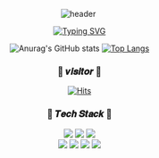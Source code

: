 <div align="center">
  
 ![header](https://capsule-render.vercel.app/api?type=waving&color=CC99FF&height=200&section=header&text=SeungBeen%20Choi&fontSize=70&fontColor=FFFFFF)
<img scr="https://img.shields.io/badge/Kotlin-#7F52FF?style=flat-square&logo=kotlin&logColor=white"/>

[![Typing SVG](https://readme-typing-svg.herokuapp.com?size=30&color=9966FF&lines=Welcome+To+My+GitHub+Page)](https://git.io/typing-svg)
  
![Anurag's GitHub stats](https://github-readme-stats.vercel.app/api?username=seungbeen803&show_icons=true&theme=material-palenight) 
[![Top Langs](https://github-readme-stats.vercel.app/api/top-langs/?username=seungbeen803&layout=compact)](https://github.com/seungbeen803/github-readme-stats)
 
 <h3>🌱 𝒗𝒊𝒔𝒊𝒕𝒐𝒓 🌱</h3>
 
  [![Hits](https://hits.seeyoufarm.com/api/count/incr/badge.svg?url=https%3A%2F%2Fgithub.com%2Fseungbeen803%2F&count_bg=%23000000&title_bg=%23000000&icon=&icon_color=%23E7E7E7&title=Github&edge_flat=false)](https://hits.seeyoufarm.com)
  
  <h3>🎀 𝑻𝒆𝒄𝒉 𝑺𝒕𝒂𝒄𝒌 🎀</h3>
  <p>
    <img src="https://img.shields.io/badge/Java-007396?style=flat-square&logo=Java&logoColor=white"/></a>
    <img src="https://img.shields.io/badge/C-A8B9CC?style=flat-square&logo=C&logoColor=white"/></a>
    <img src="https://img.shields.io/badge/Python-3766AB?style=flat-square&logo=Python&logoColor=white"/></a> <br />
    <img src="https://img.shields.io/badge/HTML5-E34F26?style=flat-square&logo=HTML5&logoColor=white"/></a>
    <img src="https://img.shields.io/badge/CSS3-1572B6?style=flat-square&logo=CSS3&logoColor=white"/></a>
    <img src="https://img.shields.io/badge/JavaScript-F7DF1E?style=flat-square&logo=JavaScript&logoColor=white"/></a>
    <img src="https://img.shields.io/badge/Kotlin-7F52FF?style=flat-square&logo=kotlin&logoColor=FFFFFF"/>
</p>

</div>
